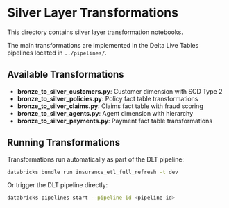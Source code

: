 # Silver Layer Transformations

This directory contains silver layer transformation notebooks.

The main transformations are implemented in the Delta Live Tables pipelines located in `../pipelines/`.

## Available Transformations

- **bronze_to_silver_customers.py**: Customer dimension with SCD Type 2
- **bronze_to_silver_policies.py**: Policy fact table transformations
- **bronze_to_silver_claims.py**: Claims fact table with fraud scoring
- **bronze_to_silver_agents.py**: Agent dimension with hierarchy
- **bronze_to_silver_payments.py**: Payment fact table transformations

## Running Transformations

Transformations run automatically as part of the DLT pipeline:
```bash
databricks bundle run insurance_etl_full_refresh -t dev
```

Or trigger the DLT pipeline directly:
```bash
databricks pipelines start --pipeline-id <pipeline-id>
```

